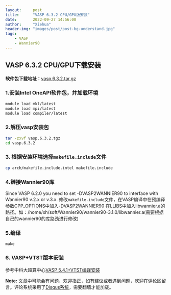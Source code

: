 ```yaml
---
layout:     post
title:      "VASP 6.3.2 CPU/GPU版安装"
date:       2022-09-27 14:56:00
author:     "Xiehua"
header-img: "images/post/post-bg-understand.jpg"
tags:
    - VASP
    - Wannier90
---
```

## VASP 6.3.2 CPU/GPU下载安装

**软件包下载地址：**[vasp.6.3.2.tar.gz][2]

### 1.安装Intel OneAPI软件包，并加载环境

```bash
module load mkl/latest
module load mpi/latest
module load compiler/latest
```

### 2.解压vasp安装包

```bash
tar -zxvf vasp.6.3.2.tgz
cd vasp.6.3.2
```

### 3. 根据安装环境选择`makefile.include`文件

```bash
cp arch/makefile.include.intel makefile.include
```

### 4.链接Wannier90库
Since VASP 6.2.0 you need to set -DVASP2WANNIER90 to interface with Wannier90 v.2.x or v.3.x.
修改`makefile.include`文件，在VASP编译中在预编译参数CPP_OPTIONS中加入-DVASP2WANNIER90
在LLIBS中加入libwannier.a的路径。如：/home/xh/soft/Wannier90/wannier90-3.1.0/libwannier.a(需要根据自己的wannier90的库路劲进行修改)

### 5.编译
`make`

### 6. VASP+VTST版本安装
参考中科大超算中心[VASP 5.4.1+VTST编译安装][3]




**Note:** 文章中可能会有问题，欢迎指正，如有建议或者遇到问题，欢迎在评论区留言。评论系统采用了[Disqus系统][1]，需要翻墙才能加载。

[1]:https://disqus.com/
[2]:https://https://stnuceducn-my.sharepoint.com/:u:/g/personal/1007034138_st_nuc_edu_cn/ERd-e349ISVJiFBOZXPbC1EBAcfTrXEJKdahLbPEBknsZA?e=UiPzY0
[3]:https://scc.ustc.edu.cn/2017/0330/c398a182092/page.htm
